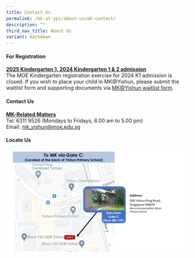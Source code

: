 ```yaml
---
title: Contact Us
permalink: /mk-at-yps/about-us/mk-contact/
description: ""
third_nav_title: About Us
variant: markdown
---
```

#### **For Registration**
**<u>2025 Kindergarten 1, 2024 Kindergarten 1 &amp; 2 admission</u>**
<br>The MOE Kindergarten registration exercise for 2024 K1 admission is closed. If you wish to place your child in MK@Yishun, please submit the waitlist form and supporting documents via <a href="https://go.gov.sg/yishunmkwaitlist" target="_blank">MK@Yishun waitlist form</a>.

#### **Contact Us**
**<u>MK-Related Matters</u>**
<br>Tel: 6311 9526 (Mondays to Fridays, 8.00 am to 5.00 pm)
<br>Email: [mk_yishun@moe.edu.sg](mailto:mk_yishun@moe.edu.sg)

#### **Locate Us**

![](/images/MK%20YPS/About%20Us/mk_map.jpg)